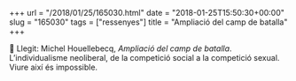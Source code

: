 +++
url = "/2018/01/25/165030.html"
date = "2018-01-25T15:50:30+00:00"
slug = "165030"
tags = ["ressenyes"]
title = "Ampliació del camp de batalla"
+++

📖 Llegit: Michel Houellebecq, *Ampliació del camp de batalla*. L’individualisme neoliberal, de la competició social a la competició sexual. Viure així és impossible.

